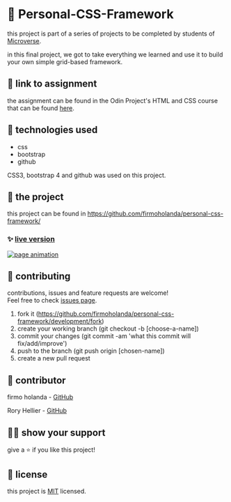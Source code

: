 # 📃 Personal-CSS-Framework

this project is part of a series of projects to be completed by students of [Microverse](https://www.microverse.org/ 'The Global School for Remote Software Developers!').

in this final project, we got to take everything we learned and use it to build your own simple grid-based framework.



## 🔗 link to assignment

the assignment can be found in the Odin Project's HTML and CSS course that can be found [here](https://www.theodinproject.com/courses/html5-and-css3/lessons/design-your-own-grid-based-framework).



## 📡 technologies used

- css
- bootstrap
- github

CSS3, bootstrap 4 and github was used on this project.



## 🚀 the project

this project can be found in https://github.com/firmoholanda/personal-css-framework/

### ✨ [live version](https://raw.githack.com/firmoholanda/personal-css-framework/development/index.html)

<a href="https://raw.githack.com/firmoholanda/personal-css-framework/development/index.html" target="_blank">
    <img alt="page animation" src="https://github.com/firmoholanda/personal-css-framework/development/img/animation.gif"/>
</a>



## 🤝 contributing

contributions, issues and feature requests are welcome!<br/>Feel free to check [issues page](https://github.com/firmoholanda/personal-css-framework/development/issues).

1. fork it (https://github.com/firmoholanda/personal-css-framework/development/fork)
2. create your working branch (git checkout -b [choose-a-name])
3. commit your changes (git commit -am 'what this commit will fix/add/improve')
4. push to the branch (git push origin [chosen-name])
5. create a new pull request



## 🤖 contributor

firmo holanda - [GitHub](https://github.com/firmoholanda)

Rory Hellier - [GitHub](https://github.com/Rhelli)


## 🙋‍♂ show your support

give a ⭐️ if you like this project!



## 📝 license

this project is [MIT](https://github.com/firmoholanda/personal-css-framework/development/blob/development/license.txt) licensed.
